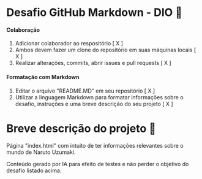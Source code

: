 # Desafio GitHub Markdown - DIO 📝️

#### Colaboração
1. Adicionar colaborador ao respositório [ X ]
2. Ambos devem fazer um clone do repositório em suas máquinas locais [ X ]
3. Realizar alterações, commits, abrir issues e pull requests [ X ]

#### Formatação com Markdown
1. Editar o arquivo "README.MD" em seu repositório [ X ]
2. Utilizar a linguagem Markdown para formatar informações sobre o desafio, instruções e uma breve descrição do seu projeto [ X ]

# Breve descrição do projeto 💬

Página "index.html" com intuito de ter informações relevantes sobre o mundo de Naruto Uzumaki.

Conteúdo gerado por IA para efeito de testes e não perder o objetivo do desafio listado acima.

